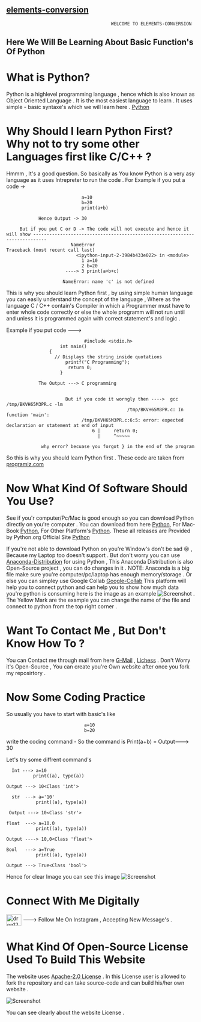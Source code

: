 ## [elements-conversion](https://the-user-python.github.io/elements-conversion/)

                                           WELCOME TO ELEMENTS-CONVERSION 


## Here We Will Be Learning About Basic Function's Of Python

# What is Python?

Python is a highlevel programming language , hence which is also known as Object Oriented Language . It is the most easiest language   to learn . It uses simple - basic syntaxe's which we will learn here .  [Python](https://en.wikipedia.org/wiki/Python_programming_language) 

  #

# Why Should I learn Python First? Why not to try some other Languages first like C/C++ ?

Hmmm , It's a good question. So basically as You know Python is a very asy language as it uses Intrepreter to run the code . For       Example if you put a code ->  
  
                                a=10
                                b=20
                                print(a+b)
                                
                Hence Output -> 30
                
         But if you put C or D -> The code will not execute and hence it will show ---------------------------------------------------------------------------
                            NameError                                 Traceback (most recent call last)
                              <ipython-input-2-3984b433e022> in <module>
                                1 a=10
                                2 b=20
                          ----> 3 print(a+b+c)

                         NameError: name 'c' is not defined
                         
This is why you should learn Python first , by using simple human language you can easily understand the concept of the language , Where as the language C / C++ contain's Compiler in which a Programmer must have to enter whole code correctly or else the whole programm will not run until and unless it is programmed again with correct statement's and logic . 

Example if you put code ---> 
                                 
                                 
                                 #include <stdio.h>    
                        int main()
                    { 
                      // Displays the string inside quotations
                          printf("C Programming");
                           return 0;
                        }
                        
                The Output ---> C programming 
                
                
                          But if you code it worngly then ---->  gcc /tmp/BKVH65M3PR.c -lm
                                                 /tmp/BKVH65M3PR.c: In function 'main':
                                /tmp/BKVH65M3PR.c:6:5: error: expected declaration or statement at end of input
                                    6 |     return 0;
                                      |     ^~~~~~
                                      
                 why error? becuase you forgot } in the end of the program   


So this is why you should learn Python first . These code are taken from [programiz.com](https://www.programiz.com/c-programming)         

  #

# Now What Kind Of Software Should You Use? 
See if you'r computer/Pc/Mac is good enough so you can download Python directly on you're computer . You can download from here   [Python](https://www.python.org/downloads/windows/), For Mac-Book [Python](https://www.python.org/downloads/macos/), For Other        Platform's [Python](https://www.python.org/download/other/). These all releases are Provided by Python.org Official Site [Python](https://www.python.org/) 
  
  If you're not able to download Python on you're Window's don't be sad :cry: , Because my Laptop too doesn't support . But don't worry you can use [Anaconda-Distribution](https://www.anaconda.com/products/distribution) for using Python , This Anaconda Distribution is also Open-Source project , you can do changes in it . NOTE: Anaconda is a big file make sure you're computer/pc/laptop has enough memory/storage . Or else you can simpley use Google Collab [Google-Collab](https://colab.research.google.com/) This platform will help you to connect python and can help you to show how much data you're python is consuming here is the image as an example 
  ![Screenshot](https://user-images.githubusercontent.com/97610126/224493805-905c8efa-ad08-45f1-8c1c-6d0d018879c9.png) . The Yellow Mark are the example you can change the name of the file and connect to python from the top right corner . 
  
  #
 
# Want To Contact Me , But Don't Know How To ? 
   
You can Contact me through mail from here [G-Mail](https://mail.google.com/mail/?tab=rm&authuser=0&ogbl) , [Lichess]( https://lichess.org/) . Don't Worry it's Open-Source , You can create you're Own website after once you fork my reposirtory . 
  
  #
 
# Now Some Coding Practice 
 
So usually you have to start with basic's like 
  
  
                                 a=10
                                 b=20
    
write the coding command - So the command is Print(a+b) = Output---> 30 

Let's try some diffrent command's 

      Int ---> a=10 
              print((a), type(a))
              
    Output ---> 10<Class 'int'>  
    
      str  ---> a='10'
               print((a), type(a))
  
     Output ---> 10<Class 'str'>      
    
    float  ---> a=10.0
               print((a), type(a))
               
    Output ----> 10,0<Class 'float'>
    
    Bool   ---> a=True
               print((a), type(a))
               
    Output ---> True<Class 'bool'> 
    
    
Hence for clear Image you can see this image ![Screenshot](https://user-images.githubusercontent.com/97610126/224502246-4f3c2065-9959-46e1-8db2-71bbaefcdb54.png)
 
 #
 
# Connect With Me Digitally 

<a href="https://instagram.com/dron1203005/" target="blank"><img align="center" src="https://raw.githubusercontent.com/rahuldkjain/github-profile-readme-generator/master/src/images/icons/Social/instagram.svg" alt="dron1203005" height="30" width="40" /></a> ---> Follow Me On Instagram , Accepting New Message's . 

 #

# What Kind Of Open-Source License Used To Build This Website 

The website uses [Apache-2.0 License](https://github.com/The-User-Python/elements-conversion/blob/main/LICENSE) . In this License user is allowed to fork the repository and can take source-code and can build his/her own website . 

![Screenshot](https://user-images.githubusercontent.com/97610126/224540156-227b5e64-cc5f-48bb-b1a3-d8abd564578a.png) 

You can see clearly about the website License . 


